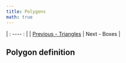 ```yaml
---
title: Polygons
math: true
---
```


| : ---- : |
| [Previous - Triangles](6-triangles.html) | Next - Boxes |

## Polygon definition